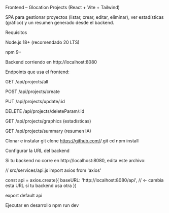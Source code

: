 Frontend – Glocation Projects (React + Vite + Tailwind)

SPA para gestionar proyectos (listar, crear, editar, eliminar), ver estadísticas (gráfico) y un resumen generado desde el backend.

Requisitos

Node.js 18+ (recomendado 20 LTS)

npm 9+

Backend corriendo en http://localhost:8080

Endpoints que usa el frontend:

GET /api/projects/all

POST /api/projects/create

PUT /api/projects/update/:id

DELETE /api/projects/deleteParam/:id

GET /api/projects/graphics (estadísticas)

GET /api/projects/summary (resumen IA)

Clonar e instalar
git clone https://github.com/<tu-usuario>/<tu-repo-frontend>.git
cd <tu-repo-frontend>
npm install

Configurar la URL del backend

Si tu backend no corre en http://localhost:8080, edita este archivo:

// src/services/api.js
import axios from 'axios'

const api = axios.create({
  baseURL: 'http://localhost:8080/api', // ← cambia esta URL si tu backend usa otra
})

export default api

Ejecutar en desarrollo
npm run dev
